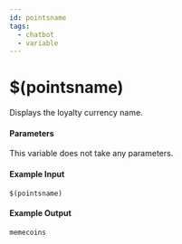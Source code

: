 ```yaml
---
id: pointsname
tags:
  - chatbot
  - variable
---
```


# $(pointsname)

Displays the loyalty currency name.

#### Parameters

This variable does not take any parameters.

#### Example Input

```
$(pointsname)
```

#### Example Output

```
memecoins
```
